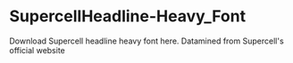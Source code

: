 # SupercellHeadline-Heavy_Font
Download Supercell headline heavy font here. Datamined from Supercell's official website

